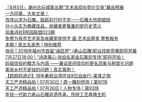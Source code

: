   
[『8月5日』潮州古玩城第五期“艺术品双向竞价交易”藏品预展](http://www.dianyue.me/archives/107/bpoykr8ioh70j278/)  
[一方印章，大有文章！](http://www.dianyue.me/archives/840/tt9qyjw76tjgyll0/)  
[孜孜以求为石雕，砥砺前行时不怠一一石雕大师周细旭](http://www.dianyue.me/archives/823/x5w3ob1i2oowjcsv/)  
[孙小头实为典藏佳品，收藏者更看重的是历史意义](http://www.dianyue.me/archives/760/na6huk9b8t2v1xfx/)  
[凤凰诗社‖校园联盟023期](http://www.dianyue.me/archives/041/vv15nyc6l5f5grm9/)  
[免费为我市艺术家及收藏家提供字 画 艺术品寄卖 寄售服务](http://www.dianyue.me/archives/890/fqnmmfkirru06hh8/)  
[本期 [ 周五名家秀 ] 特别推荐](http://www.dianyue.me/archives/984/f805rtdz5brnrfeo/)  
[快讯 | 2018年福州市首届“闽匠杯” (寿山石雕)职业技能竞赛即将开幕](http://www.dianyue.me/archives/597/cwp70dlu5unmd40n/)  
[7月27日18:00 | “诗逸篆心·张焰名家金石篆刻专场”即将开拍！](http://www.dianyue.me/archives/033/vcnv5zmbd9r9saka/)  
[妈祖信俗的概念与内涵 ——兼谈民间信仰的更名现象与制度化问题](http://www.dianyue.me/archives/813/nodsr41l3x6u58zd/)  
[美丽乡村不是钱的问题！真实案例！](http://www.dianyue.me/archives/026/thk99k6ayrnhj7yg/)  
[【颜颜妈游记】18年暑假台湾环岛8日自由行-美食之旅](http://www.dianyue.me/archives/237/n2yvzijidmj73kp8/)  
[天工严选精品拍 | 07月30日 [ 周一雕刻师场 ] 第97场](http://www.dianyue.me/archives/378/n9l4utfmd1cuvu4i/)  
[天工严选精品拍 | 07月26日 [ 人物专场 ] 第93场](http://www.dianyue.me/archives/854/r345drsq6mlhk374/)  
[年轻一代助力寿山石雕非遗传承，传统工艺再焕生机](http://www.dianyue.me/archives/024/0nq9uecvea0jfr98/)